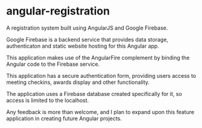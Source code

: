 # angular-registration
 A registration system built using AngularJS and Google Firebase.
 
 Google Firebase is a backend service that provides data storage, authenticaton and static website hosting for this Angular app.
 
 This application makes use of the AngularFire complement by binding the Angular code to the Firebase service.
 
 This application has a secure authentication form, providing users access to meeting checkins, awards display and other functionality.
 
 The application uses a Firebase database created specifically for it, so access is limited to the localhost.
 
 Any feedback is more than welcome, and I plan to expand upon this feature application in creating future Angular projects.
